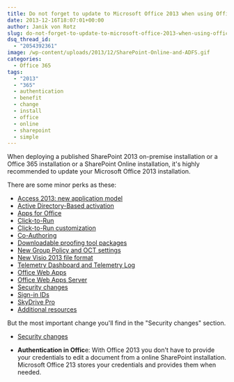 ```yaml
---
title: Do not forget to update to Microsoft Office 2013 when using Office 365 or SharePoint Online
date: 2013-12-16T18:07:01+00:00
author: Janik von Rotz
slug: do-not-forget-to-update-to-microsoft-office-2013-when-using-office-365-or-sharepoint-online
dsq_thread_id:
  - "2054392361"
image: /wp-content/uploads/2013/12/SharePoint-Online-and-ADFS.gif
categories:
  - Office 365
tags:
  - "2013"
  - "365"
  - authentication
  - benefit
  - change
  - install
  - office
  - online
  - sharepoint
  - simple
---
```

When deploying a published SharePoint 2013 on-premise installation or a Office 365 installation or a SharePoint Online installation, it's highly recommended to update your Microsoft Office 2013 installation.

<!--more-->

There are some minor perks as these:

<ul>
    <li><a href="https://technet.microsoft.com/en-us/library/dd188670.aspx#BKMK_NewappmodelAccess2013">Access 2013: new application model</a></li>
    <li><a href="https://technet.microsoft.com/en-us/library/dd188670.aspx#BKMK_ADBa">Active Directory-Based activation</a></li>
    <li><a href="https://technet.microsoft.com/en-us/library/dd188670.aspx#BKMK_AppsforOffice">Apps for Office</a></li>
    <li><a href="https://technet.microsoft.com/en-us/library/dd188670.aspx#BKMK_ClicktoRun">Click-to-Run</a></li>
    <li><a href="https://technet.microsoft.com/en-us/library/dd188670.aspx#BKMK_ClicktoRunCustomization">Click-to-Run customization</a></li>
    <li><a href="https://technet.microsoft.com/en-us/library/dd188670.aspx#bkmk_coauthoring">Co-Authoring</a></li>
    <li><a href="https://technet.microsoft.com/en-us/library/dd188670.aspx#BKMK_DLProofPkgs">Downloadable proofing tool packages</a></li>
    <li><a href="https://technet.microsoft.com/en-us/library/dd188670.aspx#BKMK_GroupPolicy">New Group Policy and OCT settings</a></li>
    <li><a href="https://technet.microsoft.com/en-us/library/dd188670.aspx#visio">New Visio 2013 file format</a></li>
    <li><a href="https://technet.microsoft.com/en-us/library/dd188670.aspx#section8">Telemetry Dashboard and Telemetry Log</a></li>
    <li><a href="https://technet.microsoft.com/en-us/library/dd188670.aspx#bkmk_OfficeWebApps">Office Web Apps</a></li>
    <li><a href="https://technet.microsoft.com/en-us/library/dd188670.aspx#bkmk_OfficeWebAppsServer">Office Web Apps Server</a></li>
    <li><a href="https://technet.microsoft.com/en-us/library/dd188670.aspx#section3">Security changes</a></li>
    <li><a href="https://technet.microsoft.com/en-us/library/dd188670.aspx#BKMK_SigninIDs">Sign-in IDs</a></li>
    <li><a href="https://technet.microsoft.com/en-us/library/dd188670.aspx#skydrivepro">SkyDrive Pro</a></li>
    <li><a href="https://technet.microsoft.com/en-us/library/dd188670.aspx#section6">Additional resources</a></li>
</ul>

But the most important change you'll find in the "Security changes" section.

<ul>
    <li><a href="https://technet.microsoft.com/en-us/library/dd188670.aspx#section3">Security changes</a></li>
</ul>

<ul>
    <li><strong>Authentication in Offic</strong>e: With Office 2013 you don't have to provide your credentials to edit a document from a online SharePoint installation. Microsoft Office 213 stores your credentials and provides them when needed.</li>
</ul>